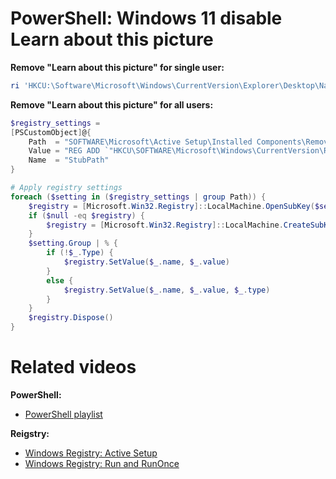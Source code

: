 # PowerShell: Windows 11 disable Learn about this picture

<b>Remove "Learn about this picture" for single user:</b>

```powershell
ri 'HKCU:\Software\Microsoft\Windows\CurrentVersion\Explorer\Desktop\NameSpace\{2cc5ca98-6485-489a-920e-b3e88a6ccce3}'
```

<b>Remove "Learn about this picture" for all users:</b>

```powershell
$registry_settings = 
[PSCustomObject]@{
    Path  = "SOFTWARE\Microsoft\Active Setup\Installed Components\RemoveLearnAboutPicture"
    Value = "REG ADD `"HKCU\SOFTWARE\Microsoft\Windows\CurrentVersion\RunOnce`" /v RemoveLearnAboutPicture /d `"REG DELETE HKCU\Software\Microsoft\Windows\CurrentVersion\Explorer\Desktop\NameSpace\{2cc5ca98-6485-489a-920e-b3e88a6ccce3} /f`" /f"
    Name  = "StubPath"
}

# Apply registry settings
foreach ($setting in ($registry_settings | group Path)) {
    $registry = [Microsoft.Win32.Registry]::LocalMachine.OpenSubKey($setting.Name, $true)
    if ($null -eq $registry) {
        $registry = [Microsoft.Win32.Registry]::LocalMachine.CreateSubKey($setting.Name, $true)
    }
    $setting.Group | % {
        if (!$_.Type) {
            $registry.SetValue($_.name, $_.value)
        }
        else {
            $registry.SetValue($_.name, $_.value, $_.type)
        }
    }
    $registry.Dispose()
}
```

# Related videos

<b>PowerShell:</b>

* [PowerShell playlist](https://www.youtube.com/playlist?list=PLVncjTDMNQ4RDyVzbV0_kpXCScTMgUw_A)

<b>Reigstry:</b>

* [Windows Registry: Active Setup](https://youtu.be/HrVJ7wdvfmo)
* [Windows Registry: Run and RunOnce](https://youtu.be/zgFzCq5uEPw)